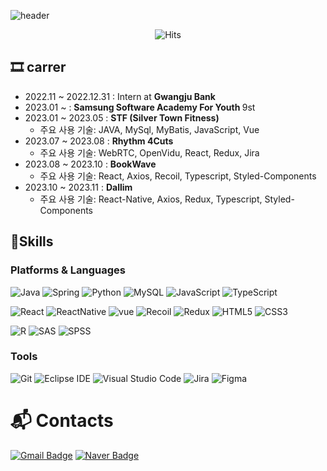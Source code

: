 <!-- 계속 수정할 예정입니다 :) -->
![header](https://capsule-render.vercel.app/api?type=Waving&color=gradient&height=150&section=header&text=LEE%20EUNSEONG&fontSize=40)

<!-- ![Top Langs](https://github-readme-stats.vercel.app/api/top-langs/?username=SeongLI&layout=compact&theme=dark) -->
<!-- ![SeongLI's GitHub stats](https://github-readme-stats.vercel.app/api?username=SeongLI&show_icons=true) -->

<div align="center">
 
![Hits](https://hits.seeyoufarm.com/api/count/incr/badge.svg?url=https%3A%2F%2Fgithub.com%2FSeongLI&count_bg=%23A7D982&title_bg=%23FFFFFF&icon=angellist.svg&icon_color=%231B09F2&title=hits&edge_flat=true)
</div>
<div align="center">
 

 <!-- [![Solved.ac Profile](http://mazassumnida.wtf/api/v2/generate_badge?boj=pro3069)](https://solved.ac/profile/pro3069) -->
 <!-- [![mazandi profile](http://mazandi.herokuapp.com/api?handle=pro3069&theme=dark)](https://solved.ac/profile/pro3069) -->
</div>

## 🎞 carrer
- 2022.11 ~ 2022.12.31 : Intern at <b width="30"> Gwangju Bank </b>
- 2023.01 ~ : <b width="30"> Samsung Software Academy For Youth </b> 9st
- 2023.01 ~ 2023.05 :  <b width="30">STF (Silver Town Fitness) </b>
  - 주요 사용 기술: JAVA, MySql, MyBatis, JavaScript, Vue
- 2023.07 ~ 2023.08 :  <b width="30">Rhythm 4Cuts </b>
  - 주요 사용 기술: WebRTC, OpenVidu, React, Redux, Jira
- 2023.08 ~ 2023.10 :  <b width="30">BookWave </b>
  - 주요 사용 기술: React, Axios, Recoil, Typescript, Styled-Components
- 2023.10 ~ 2023.11 :  <b width="30">Dallim </b>
  - 주요 사용 기술: React-Native, Axios, Redux, Typescript, Styled-Components

## 💪Skills
### Platforms & Languages
![Java](https://img.shields.io/badge/Java-007396.svg?&style=for-the-badge&logo=Java&logoColor=white)
![Spring](https://img.shields.io/badge/Spring-6DB33F.svg?&style=for-the-badge&logo=Spring&logoColor=white)
![Python](https://img.shields.io/badge/Python-3776AB.svg?&style=for-the-badge&logo=Python&logoColor=white)
![MySQL](https://img.shields.io/badge/MySQL-4479A1.svg?&style=for-the-badge&logo=MySQL&logoColor=white)
![JavaScript](https://img.shields.io/badge/JavaScript-F7DF1E.svg?&style=for-the-badge&logo=JavaScript&logoColor=white)
![TypeScript](https://img.shields.io/badge/TypeScript-007ACC.svg?&style=for-the-badge&logo=TypeScript&logoColor=white)

![React](https://img.shields.io/badge/React-4FC20D.svg?&style=for-the-badge&logo=React&logoColor=white)
![ReactNative](https://img.shields.io/badge/ReactNative-4FC20D.svg?&style=for-the-badge&logo=React&logoColor=white)
![vue](https://img.shields.io/badge/vue.js-4FC08D.svg?&style=for-the-badge&logo=vue.js&logoColor=white)
![Recoil](https://img.shields.io/badge/Recoil-3581D2.svg?&style=for-the-badge&labelColor=black)
![Redux](https://img.shields.io/badge/Redux-764ABC.svg?&style=for-the-badge&logo=Redux&logoColor=white)
![HTML5](https://img.shields.io/badge/HTML5-E34F26.svg?&style=for-the-badge&logo=HTML5&logoColor=white)
![CSS3](https://img.shields.io/badge/CSS3-1572B6.svg?&style=for-the-badge&logo=CSS3&logoColor=white)

![R](https://img.shields.io/badge/R-2962FF.svg?&style=for-the-badge&logo=R&logoColor=white)
![SAS](https://img.shields.io/badge/SAS-00A1E0.svg?&style=for-the-badge&logo=SAS&logoColor=white)
![SPSS](https://img.shields.io/badge/SPSS-007AAC.svg?&style=for-the-badge&logo=SPSS&logoColor=white)

### Tools
![Git](https://img.shields.io/badge/Git-232F3E.svg?&style=for-the-badge&logo=Git&logoColor=white)
![Eclipse IDE](https://img.shields.io/badge/Eclipse%20IDE-2C2255.svg?&style=for-the-badge&logo=Eclipse%20IDE&logoColor=white)
![Visual Studio Code](https://img.shields.io/badge/Visual%20Studio%20Code-007ACC.svg?&style=for-the-badge&logo=Visual%20Studio%20Code&logoColor=white)
![Jira](https://img.shields.io/badge/Jira-0079BF.svg?&style=for-the-badge&logo=Jira&logoColor=white)
![Figma](https://img.shields.io/badge/Figma-F24E1E.svg?&style=for-the-badge&logo=Figma&logoColor=white)

<!--
## 📑 Certificate
[![ADSP](https://img.shields.io/badge/ADSP-0094F5.svg?&style=for-the-badge&logo=Java&logoColor=white)](https://www.dataq.or.kr/www/sub/a_06.do)
[![SQLD](https://img.shields.io/badge/SQLD-0099E5.svg?&style=for-the-badge&logo=Java&logoColor=white)](https://www.dataq.or.kr/www/sub/a_04.do)
[![사회조사분석사2급](https://img.shields.io/badge/사회조사분석사2급-008FC7.svg?&style=for-the-badge&logo=Java&logoColor=white)](https://kostat.go.kr/menu.es?mid=a10411010500)

[![빅데이터분석기사](https://img.shields.io/badge/빅데이터분석기사-5A45FF.svg?&style=for-the-badge&logo=Java&logoColor=white)](https://www.dataq.or.kr/www/sub/a_07.do)
[![정보처리기사](https://img.shields.io/badge/정보처리기사-7E4DD2.svg?&style=for-the-badge&logo=Java&logoColor=white)](https://www.q-net.or.kr/crf005.do?id=crf00503&jmCd=1320)
-->
<!--
**데이터분석 준전문가** (20.01.10.)
- **SQL 개발자** (21.04.16.)
- **사회조사분석사 2급** (21.06.02.)
- **빅데이터분석기사** (2022.07.15.)
- **정보처리기사** (2022.09.02.) 
-->

# :mailbox_with_mail: Contacts
<!-- [![Tech Blog Badge](http://img.shields.io/badge/-Tech%20blog-black?style=flat-square&logo=github&link=https://soo-vely-dev.tistory.com/)](https://soo-vely-dev.tistory.com/) -->
[![Gmail Badge](https://img.shields.io/badge/Gmail-d14836?style=flat-square&logo=Gmail&logoColor=white&link=mailto:pro30343069@gmail.com)](mailto:pro30343069@gmail.com)
[![Naver Badge](https://img.shields.io/badge/Naver-03C75A?style=flat-square&logo=Naver&logoColor=white&link=mailto:pro3069@naver.com)](mailto:pro3069@naver.com)

